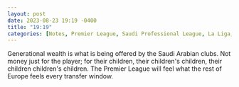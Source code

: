 ```yaml
---
layout: post
date: 2023-08-23 19:19 -0400
title: "19:19"
categories: [Notes, Premier League, Saudi Professional League, La Liga, Serie A, Bundesliga, Ligue 1]
---
```


Generational wealth is what is being offered by the Saudi Arabian clubs. Not money just for the player; for their children, their children's children, their children children's children. The Premier League will feel what the rest of Europe feels every transfer window.

